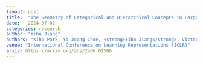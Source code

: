 ```yaml
---
layout: post
title:  "The Geometry of Categorical and Hierarchical Concepts in Large Language Models"
date:   2024-07-02
categories: research
author: "Yibo Jiang"
authors: "Kiho Park, Yo Joong Choe, <strong>Yibo Jiang</strong>, Victor Veitch"
venue: "International Conference on Learning Representations (ICLR)"
arxiv: https://arxiv.org/abs/2406.01506
---
```

